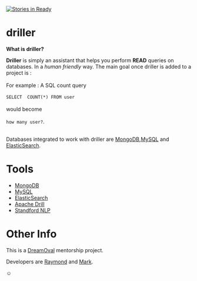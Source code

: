 [![Stories in Ready](https://badge.waffle.io/malike/driller.png?label=ready&title=Ready)](https://waffle.io/malike/driller)
# driller

**What is driller?**

**Driller** is simply an assistant that helps you perform **READ** queries on databases. In a *human friendly* way. 
The main goal once driller is added to a project is :
<br/>
<br/>
For example : A SQL count query <br/><br/>
`SELECT  COUNT(*) FROM user ` <br/><br/>
would become <br/><br/>
`how many user?`. <br/><br/>

Databases integrated to work with driller are [MongoDB](https://www.mongodb.org/),[MySQL](https://www.mysql.com/) and [ElasticSearch](https://www.elastic.co/products/elasticsearch).



# Tools

* [MongoDB](https://www.mongodb.org/)
* [MySQL](https://www.mysql.com/)
* [ElasticSearch](https://www.elastic.co/products/elasticsearch)
* [Apache Drill](https://drill.apache.org/)
* [Standford NLP](http://nlp.stanford.edu/)


# Other Info

This is a [DreamOval](http://dreamoval.com) mentorship project. 

Developers are [Raymond](https://github.com/raymondklutse) and [Mark](https://github.com/Ransford07).



:relaxed: